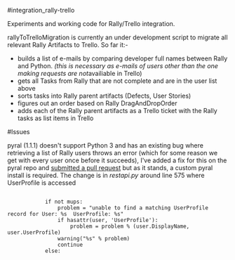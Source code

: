 #integration_rally-trello

Experiments and working code for Rally/Trello integration.

rallyToTrelloMigration is currently an under development script to migrate all relevant Rally Artifacts to Trello.  So far it:-

 - builds a list of e-mails by comparing developer full names between Rally and Python. <i>(this is necessary as e-mails of users other than the one making requests are not</i>availiable in Trello) 
 - gets all Tasks from Rally that are not complete and are in the user list above
 - sorts tasks into Rally parent artifacts (Defects, User Stories)
 - figures out an order based on Rally DragAndDropOrder
 - adds each of the Rally parent artifacts as a Trello ticket with the Rally tasks as list items in Trello


#Issues

 pyral (1.1.1) doesn't support Python 3 and has an existing bug where retrieving a list of Rally users throws an error (which for some reason we get with every user once before it succeeds), I've added a fix for this on the pyral repo and <a href="https://github.com/RallyTools/RallyRestToolkitForPython/pull/70">submitted a pull request</a> but as it stands, a custom pyral install is required.
 The change is in <i>restapi.py</i> around line 575 where UserProfile is accessed

<code>
 	        if not mups:
 	            problem = "unable to find a matching UserProfile record for User: %s  UserProfile: %s"
                if hasattr(user, 'UserProfile'):
                    problem = problem % (user.DisplayName, user.UserProfile)
                warning("%s" % problem)
                continue
            else:
</code>